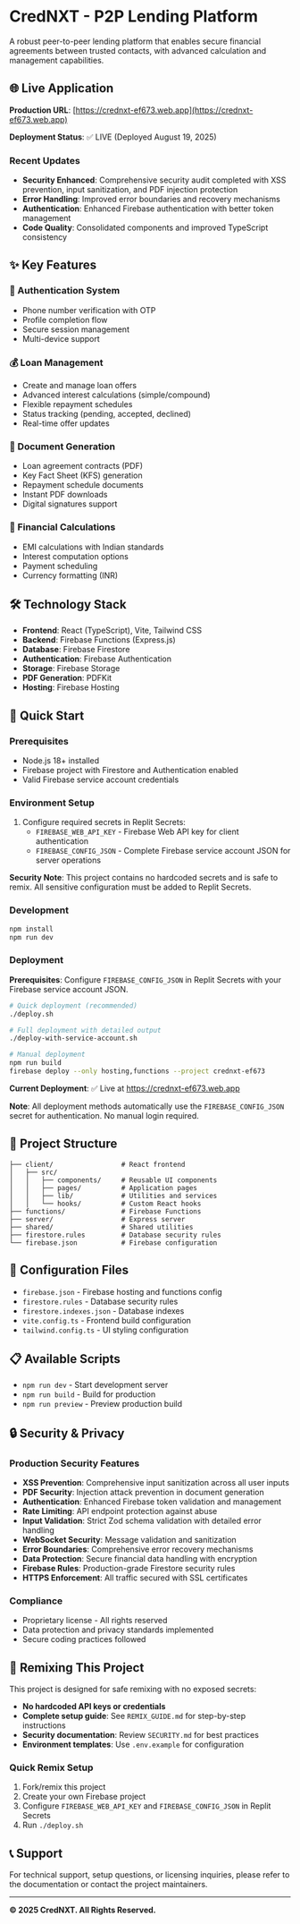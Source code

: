 # CredNXT - P2P Lending Platform

A robust peer-to-peer lending platform that enables secure financial agreements between trusted contacts, with advanced calculation and management capabilities.

## 🌐 Live Application

**Production URL**: [https://crednxt-ef673.web.app](https://crednxt-ef673.web.app)

**Deployment Status**: ✅ LIVE (Deployed August 19, 2025)

### Recent Updates
- **Security Enhanced**: Comprehensive security audit completed with XSS prevention, input sanitization, and PDF injection protection
- **Error Handling**: Improved error boundaries and recovery mechanisms
- **Authentication**: Enhanced Firebase authentication with better token management
- **Code Quality**: Consolidated components and improved TypeScript consistency

## ✨ Key Features

### 🔐 Authentication System
- Phone number verification with OTP
- Profile completion flow  
- Secure session management
- Multi-device support

### 💰 Loan Management
- Create and manage loan offers
- Advanced interest calculations (simple/compound)
- Flexible repayment schedules
- Status tracking (pending, accepted, declined)
- Real-time offer updates

### 📄 Document Generation
- Loan agreement contracts (PDF)
- Key Fact Sheet (KFS) generation
- Repayment schedule documents
- Instant PDF downloads
- Digital signatures support

### 🧮 Financial Calculations
- EMI calculations with Indian standards
- Interest computation options
- Payment scheduling
- Currency formatting (INR)

## 🛠️ Technology Stack

- **Frontend**: React (TypeScript), Vite, Tailwind CSS
- **Backend**: Firebase Functions (Express.js)
- **Database**: Firebase Firestore
- **Authentication**: Firebase Authentication
- **Storage**: Firebase Storage
- **PDF Generation**: PDFKit
- **Hosting**: Firebase Hosting

## 🚀 Quick Start

### Prerequisites
- Node.js 18+ installed
- Firebase project with Firestore and Authentication enabled
- Valid Firebase service account credentials

### Environment Setup
1. Configure required secrets in Replit Secrets:
   - `FIREBASE_WEB_API_KEY` - Firebase Web API key for client authentication
   - `FIREBASE_CONFIG_JSON` - Complete Firebase service account JSON for server operations

**Security Note**: This project contains no hardcoded secrets and is safe to remix. All sensitive configuration must be added to Replit Secrets.

### Development
```bash
npm install
npm run dev
```

### Deployment

**Prerequisites**: Configure `FIREBASE_CONFIG_JSON` in Replit Secrets with your Firebase service account JSON.

```bash
# Quick deployment (recommended)
./deploy.sh

# Full deployment with detailed output
./deploy-with-service-account.sh

# Manual deployment
npm run build
firebase deploy --only hosting,functions --project crednxt-ef673
```

**Current Deployment**: ✅ Live at https://crednxt-ef673.web.app

**Note**: All deployment methods automatically use the `FIREBASE_CONFIG_JSON` secret for authentication. No manual login required.

## 📁 Project Structure

```
├── client/                 # React frontend
│   ├── src/
│   │   ├── components/     # Reusable UI components
│   │   ├── pages/          # Application pages
│   │   ├── lib/            # Utilities and services
│   │   └── hooks/          # Custom React hooks
├── functions/              # Firebase Functions
├── server/                 # Express server
├── shared/                 # Shared utilities
├── firestore.rules         # Database security rules
└── firebase.json           # Firebase configuration
```

## 🔧 Configuration Files

- `firebase.json` - Firebase hosting and functions config
- `firestore.rules` - Database security rules
- `firestore.indexes.json` - Database indexes
- `vite.config.ts` - Frontend build configuration
- `tailwind.config.ts` - UI styling configuration

## 📋 Available Scripts

- `npm run dev` - Start development server
- `npm run build` - Build for production
- `npm run preview` - Preview production build

## 🔒 Security & Privacy

### Production Security Features
- **XSS Prevention**: Comprehensive input sanitization across all user inputs
- **PDF Security**: Injection attack prevention in document generation
- **Authentication**: Enhanced Firebase token validation and management
- **Rate Limiting**: API endpoint protection against abuse
- **Input Validation**: Strict Zod schema validation with detailed error handling
- **WebSocket Security**: Message validation and sanitization
- **Error Boundaries**: Comprehensive error recovery mechanisms
- **Data Protection**: Secure financial data handling with encryption
- **Firebase Rules**: Production-grade Firestore security rules
- **HTTPS Enforcement**: All traffic secured with SSL certificates

### Compliance
- Proprietary license - All rights reserved
- Data protection and privacy standards implemented
- Secure coding practices followed

## 🔄 Remixing This Project

This project is designed for safe remixing with no exposed secrets:

- **No hardcoded API keys or credentials**
- **Complete setup guide**: See `REMIX_GUIDE.md` for step-by-step instructions
- **Security documentation**: Review `SECURITY.md` for best practices
- **Environment templates**: Use `.env.example` for configuration

### Quick Remix Setup
1. Fork/remix this project
2. Create your own Firebase project
3. Configure `FIREBASE_WEB_API_KEY` and `FIREBASE_CONFIG_JSON` in Replit Secrets
4. Run `./deploy.sh`

## 📞 Support

For technical support, setup questions, or licensing inquiries, please refer to the documentation or contact the project maintainers.

---

**© 2025 CredNXT. All Rights Reserved.**